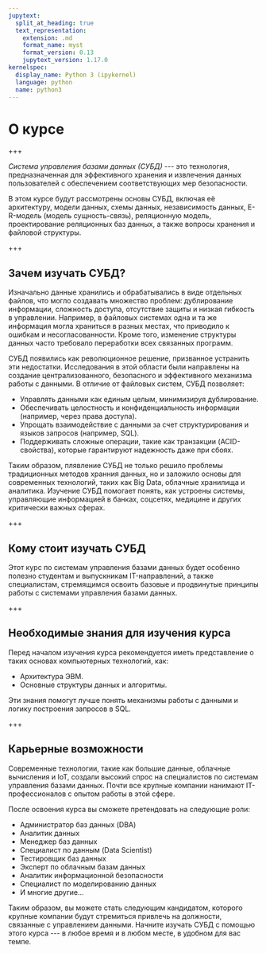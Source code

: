 ```yaml
---
jupytext:
  split_at_heading: true
  text_representation:
    extension: .md
    format_name: myst
    format_version: 0.13
    jupytext_version: 1.17.0
kernelspec:
  display_name: Python 3 (ipykernel)
  language: python
  name: python3
---
```


# О курсе

+++

*Система управления базами данных (СУБД)*  --- это технология, предназначенная для эффективного хранения и извлечения данных пользователей с обеспечением соответствующих мер безопасности. 

В этом курсе будут рассмотрены основы СУБД, включая её архитектуру, модели данных, схемы данных, независимость данных, E-R-модель (модель сущность-связь), реляционную модель, проектирование реляционных баз данных, а также вопросы хранения и файловой структуры.

+++

## Зачем изучать СУБД?

Изначально данные хранились и обрабатывались в виде отдельных файлов, что могло создавать множество проблем: дублирование информации, сложность доступа, отсутствие защиты и низкая гибкость в управлении.
Например, в файловых системах одна и та же информация могла храниться в разных местах, что приводило к ошибкам и несогласованности. 
Кроме того, изменение структуры данных часто требовало переработки всех связанных программ.  

СУБД появились как революционное решение, призванное устранить эти недостатки.
Исследования в этой области были направлены на создание централизованного, безопасного и эффективного механизма работы с данными. 
В отличие от файловых систем, СУБД позволяет:  
- Управлять данными как единым целым, минимизируя дублирование.  
- Обеспечивать целостность и конфиденциальность информации (например, через права доступа).  
- Упрощать взаимодействие с данными за счет структурирования и языков запросов (например, SQL).  
- Поддерживать сложные операции, такие как транзакции (ACID-свойства), которые гарантируют надежность даже при сбоях.  

Таким образом, плявление СУБД не только решило проблемы традиционных методов хранния данных, но и заложило основы для современных технологий, таких как Big Data, облачные хранилища и аналитика. 
Изучение СУБД помогает понять, как устроены системы, управляющие информацией в банках, соцсетях, медицине и других критически важных сферах.

+++

## Кому стоит изучать СУБД 

Этот курс по системам управления базами данных будет особенно полезно студентам и выпускникам IT-направлений, а также специалистам, стремящимся освоить базовые и продвинутые принципы работы с системами управления базами данных.   

+++

## Необходимые знания для изучения курса
Перед началом изучения курса рекомендуется иметь представление о таких основах компьютерных технологий, как:   
- Архитектура ЭВМ.  
- Основные структуры данных и алгоритмы.
     
Эти знания помогут лучше понять механизмы работы с данными и логику построения запросов в SQL. 

+++

## Карьерные возможности

Современные технологии, такие как большие данные, облачные вычисления и IoT, создали высокий спрос на специалистов по системам управления базами данных.
Почти все крупные компании нанимают IT-профессионалов с опытом работы в этой сфере.

После освоения курса вы сможете претендовать на следующие роли:

- Администратор баз данных (DBA)
- Аналитик данных
- Менеджер баз данных
- Специалист по данным (Data Scientist)
- Тестировщик баз данных
- Эксперт по облачным базам данных
- Аналитик информационной безопасности
- Специалист по моделированию данных
- И многие другие...

Таким образом, вы можете стать следующим кандидатом, которого крупные компании будут стремиться привлечь на должности, связанные с управлением данными. 
Начните изучать СУБД с помощью этого курса --- в любое время и в любом месте, в удобном для вас темпе.
